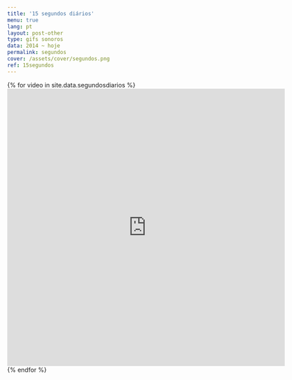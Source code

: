 ```yaml
---
title: '15 segundos diários'
menu: true
lang: pt
layout: post-other
type: gifs sonoros
data: 2014 ~ hoje
permalink: segundos
cover: /assets/cover/segundos.png
ref: 15segundos
---
```



<div class="video-grid">
    {% for video in site.data.segundosdiarios %} 
      <div class="video-wrapper-1x1">     
        <iframe src="https://player.vimeo.com/video/{{ video.videonumber }}?loop=1&title=0&byline=0&portrait=0" width="640" height="640" frameborder="0" ></iframe>
      </div>
    {% endfor %}
</div>